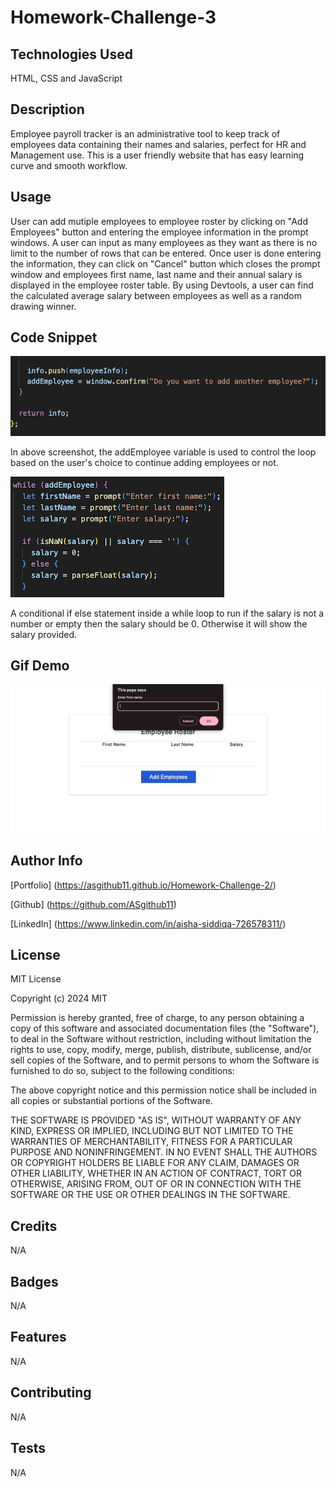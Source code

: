 # Homework-Challenge-3

## Technologies Used

HTML, CSS and JavaScript

## Description

Employee payroll tracker is an administrative tool to keep track of employees data containing their names and salaries, perfect for HR and Management use. This is a user friendly website that has easy learning curve and smooth workflow.

## Usage

User can add mutiple employees to employee roster by clicking on "Add Employees" button and entering the employee information in the prompt windows. A user can input as many employees as they want as there is no limit to the number of rows that can be entered. Once user is done entering the information, they can click on "Cancel" button which closes the prompt window and employees first name, last name and their annual salary is displayed in the employee roster table. By using Devtools, a user can find the calculated average salary between employees as well as a random drawing winner.

## Code Snippet

![Alt text](CodeSnippets/codeSS1.png)

In above screenshot, the addEmployee variable is used to control the loop based on the user's choice to continue adding employees or not.

![Alt text](CodeSnippets/codeSS2.png)

A conditional if else statement inside a while loop to run if the salary is not a number or empty then the salary should be 0. Otherwise it will show the salary provided.

## Gif Demo

![Alt text](CodeSnippets/Demo.gif)

## Author Info

[Portfolio] (https://asgithub11.github.io/Homework-Challenge-2/)

[Github] (https://github.com/ASgithub11)

[LinkedIn] (https://www.linkedin.com/in/aisha-siddiqa-726578311/)

## License

MIT License

Copyright (c) 2024 MIT

Permission is hereby granted, free of charge, to any person obtaining a copy of this software and associated documentation files (the "Software"), to deal in the Software without restriction, including without limitation the rights to use, copy, modify, merge, publish, distribute, sublicense, and/or sell copies of the Software, and to permit persons to whom the Software is furnished to do so, subject to the following conditions:

The above copyright notice and this permission notice shall be included in all copies or substantial portions of the Software.

THE SOFTWARE IS PROVIDED "AS IS", WITHOUT WARRANTY OF ANY KIND, EXPRESS OR IMPLIED, INCLUDING BUT NOT LIMITED TO THE WARRANTIES OF MERCHANTABILITY, FITNESS FOR A PARTICULAR PURPOSE AND NONINFRINGEMENT. IN NO EVENT SHALL THE AUTHORS OR COPYRIGHT HOLDERS BE LIABLE FOR ANY CLAIM, DAMAGES OR OTHER LIABILITY, WHETHER IN AN ACTION OF CONTRACT, TORT OR OTHERWISE, ARISING FROM, OUT OF OR IN CONNECTION WITH THE SOFTWARE OR THE USE OR OTHER DEALINGS IN THE SOFTWARE.

## Credits

N/A

## Badges

N/A

## Features

N/A

## Contributing

N/A

## Tests

N/A

